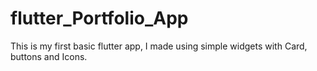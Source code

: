 # flutter_Portfolio_App
This is my first basic flutter app, I made using simple widgets with Card, buttons and Icons.
